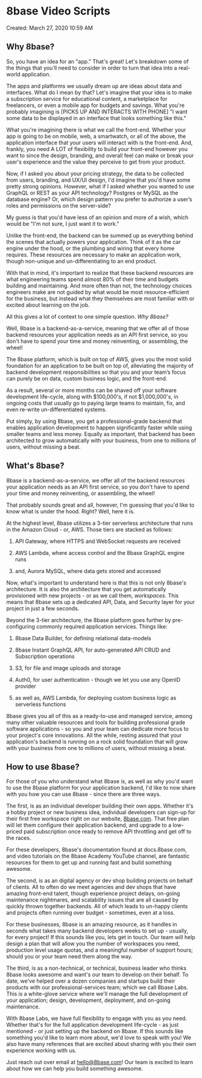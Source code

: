 # 8base Video Scripts

Created: March 27, 2020 10:59 AM

## Why 8base?

So, you have an idea for an "app." That's great! Let's breakdown some of the things that you'll need to consider in order to turn that idea into a real-world application.

The apps and platforms we usually dream up are ideas about data and interfaces. What do I mean by that? Let's imagine that your idea is to make a subscription service for educational content, a marketplace for freelancers, or even a mobile app for budgets and savings. What you're probably imagining is [PICKS UP AND INTERACTS WITH PHONE] "I want some data to be displayed in an interface that looks something like this."

What you're imagining there is what we call the front-end. Whether your app is going to be on mobile, web, a smartwatch, or all of the above, the application interface that your users will interact with is the front-end. And, frankly, you need A LOT of flexibility to build your front-end however you want to since the design, branding, and overall feel can make or break your user's experience and the value they perceive to get from your product.

Now, if I asked you about your pricing strategy, the data to be collected from users, branding, and UX/UI design, I'd imagine that you'd have some pretty strong opinions. However, what if I asked whether you wanted to use GraphQL or REST as your API technology? Postgres or MySQL as the database engine? Or, which design pattern you prefer to authorize a user’s roles and permissions on the server-side?

My guess is that you'd have less of an opinion and more of a wish, which would be "I'm not sure, I just want it to work."

Unlike the front-end, the backend can be summed up as everything behind the scenes that actually powers your application. Think of it as the car engine under the hood, or the plumbing and wiring that every home requires. These resources are necessary to make an application work, though non-unique and un-differentiating to an end product.

With that in mind, it's important to realize that these backend resources are what engineering teams spend almost 80% of their time and budgets building and maintaining. And more often than not, the technology choices engineers make are not guided by what would be most resource-efficient for the business, but instead what they themselves are most familiar with or excited about learning on the job.

All this gives a lot of context to one simple question. *Why 8base?*

Well, 8base is a backend-as-a-service, meaning that we offer all of those backend resources your application needs as an API first service, so you don't have to spend your time and money reinventing, or assembling, the wheel!

The 8base platform, which is built on top of AWS, gives you the most solid foundation for an application to be built on top of, alleviating the majority of backend development responsibilities so that you and your team’s focus can purely be on data, custom business logic, and the front-end.

As a result, several or more months can be shaved off your software development life-cycle, along with $100,000's, if not $1,000,000's, in ongoing costs that usually go to paying large teams to maintain, fix, and even re-write un-differentiated systems.

Put simply, by using 8base, you get a professional-grade backend that enables application development to happen significantly faster while using smaller teams and less money. Equally as important, that backend has been architected to grow automatically with your business, from one to millions of users, without missing a beat.

## What's 8base?

8base is a backend-as-a-service, we offer all of the backend resources your application needs as an API first service, so you don't have to spend your time and money reinventing, or assembling, the wheel! 

That probably sounds great and all, however, I'm guessing that you'd like to know what is under the hood. Right? Well, here it is.

At the highest level, 8base utilizes a 3-tier serverless architecture that runs in the Amazon Cloud - or, AWS. Those tiers are stacked as follows:

1) API Gateway, where HTTPS and WebSocket requests are received

2) AWS Lambda, where access control and the 8base GraphQL engine runs

3) and, Aurora MySQL, where data gets stored and accessed

Now, what's important to understand here is that this is not only 8base's architecture. It is also the architecture that you get automatically provisioned with new projects - or as we call them, *workspaces.* This means that 8base sets up a dedicated API, Data, and Security layer for your project in just a few seconds.

Beyond the 3-tier architecture, the 8base platform goes further by pre-configuring commonly required application services. Things like:

1) 8base Data Builder, for defining relational data-models

2) 8base Instant GraphQL API, for auto-generated API CRUD and Subscription operations

3) S3, for file and image uploads and storage

4) Auth0, for user authentication - though we let you use any OpenID provider

5) as well as, AWS Lambda, for deploying custom business logic as serverless functions

8base gives you all of this as a ready-to-use and managed service, among many other valuable resources and tools for building professional grade software applications - so you and your team can dedicate more focus to your project's core innovations. All the while, resting assured that your application's backend is running on a rock solid foundation that will grow with your business from one to millions of users, without missing a beat.

## How to use 8base?

For those of you who understand what 8base is, as well as why you'd want to use the 8base platform for your application backend, I'd like to now share with you how you can use 8base - since there are three ways.

The first, is as an individual developer building their own apps. Whether it's a hobby project or new business idea, individual developers can sign-up for their first free workspace right on our website, [8base.com](http://8base.com). That free plan will let them configure their application backend, and upgrade to a low-priced paid subscription once ready to remove API throttling and get off to the races.

For these developers, 8base's documentation found at docs.8base.com, and video tutorials on the 8base Academy YouTube channel, are fantastic resources for them to get up and running fast and build something awesome.

The second, is as an digital agency or dev shop building projects on behalf of clients. All to often do we meet agencies and dev shops that have amazing front-end talent, though experience project delays, on-going maintenance nightmares, and scalability issues that are all caused by quickly thrown together backends. All of which leads to un-happy clients and projects often running over budget - sometimes, even at a loss.

For these businesses, 8base is an amazing resource, as it handles in seconds what takes many backend developers weeks to set up - usually, for every project! If this sounds like you, lets get in touch. Our team will help design a plan that will allow you the number of workspaces you need, production level usage quotas, and a meaningful number of support hours; should you or your team need them along the way.

The third, is as a non-technical, or technical, business leader who thinks 8base looks awesome and want's our team to develop on their behalf. To date, we've helped over a dozen companies and startups build their products with our professional-services team; which we call 8base Labs. This is a white-glove service where we'll manage the full development of your application; design, development, deployment, and on-going maintenance. 

With 8base Labs, we have full flexibility to engage with you as you need. Whether that's for the full application development life-cycle - as just mentioned - or just setting up the backend on 8base. If this sounds like something you'd like to learn more about, we'd love to speak with you! We also have many references that are excited about sharing with you their own experience working with us.

Just reach out over email at hello@8base.com! Our team is excited to learn about how we can help you build something awesome.